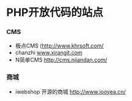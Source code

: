 # PHP开放代码的站点


### CMS

- 极点CMS (http://www.khrsoft.com/
- chanzhi www.xirangit.com
- N简单CMS http://cms.njiandan.com/


### 商城

- iwebshop 开源的商城 http://www.jooyea.cn/